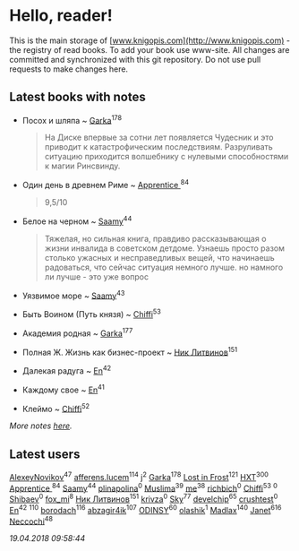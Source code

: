 # Hello, reader!
This is the main storage of [www.knigopis.com](http://www.knigopis.com) - the registry of read books.
To add your book use www-site. All changes are committed and synchronized with this git repository.
Do not use pull requests to make changes here.


## Latest books with notes
* Посох и шляпа ~ [Garka](users/115/115753719718250012620-google)<sup>178</sup>
    > На Диске впервые за сотни лет появляется Чудесник и это приводит к катастрофическим последствиям. Разруливать ситуацию приходится волшебнику с нулевыми способностями к магии Ринсвинду.

* Один день в древнем Риме ~ [Apprentice ](users/528/52821952-vkontakte)<sup>84</sup>
    > 9,5/10

* Белое на черном ~ [Saamy](users/115/115226508-vkontakte)<sup>44</sup>
    > Тяжелая, но сильная книга, правдиво рассказывающая о жизни инвалида в советском детдоме. 
    > Узнаешь просто разом столько ужасных и несправедливых вещей, что начинаешь радоваться, что сейчас ситуация немного лучше. но намного ли лучше - это уже вопрос

* Уязвимое море ~ [Saamy](users/115/115226508-vkontakte)<sup>43</sup>

* Быть Воином (Путь князя) ~ [Chiffi](users/105/105831994080785626680-google)<sup>53</sup>

* Академия родная ~ [Garka](users/115/115753719718250012620-google)<sup>177</sup>

* Полная Ж. Жизнь как бизнес-проект ~ [Ник Литвинов](users/241/241974816-vkontakte)<sup>151</sup>

* Далекая радуга ~ [En](users/333/333646551-vkontakte)<sup>42</sup>

* Каждому свое ~ [En](users/333/333646551-vkontakte)<sup>41</sup>

* Клеймо ~ [Chiffi](users/105/105831994080785626680-google)<sup>52</sup>


_More notes [here](latest_books_with_notes.md)._


## Latest users
[AlexeyNovikov](users/170/170278332-vkontakte)<sup>47</sup> 
[afferens.lucem](users/196/196071655-vkontakte)<sup>114</sup> 
[j](users/ktl/ktlntk-tumblr)<sup>2</sup> 
[Garka](users/115/115753719718250012620-google)<sup>178</sup> 
[Lost in Frost](users/103/103293621948650602575-google)<sup>121</sup> 
[HXT](users/100/100002563462782-facebook)<sup>300</sup> 
[Apprentice ](users/528/52821952-vkontakte)<sup>84</sup> 
[Saamy](users/115/115226508-vkontakte)<sup>44</sup> 
[plinapolina](users/134/134524956-yandex)<sup>0</sup> 
[Muslima](users/186/1867395113473883-facebook)<sup>39</sup> 
[me](users/381/381417697-yandex)<sup>38</sup> 
[richbich](users/172/172614868-vkontakte)<sup>0</sup> 
[Chiffi](users/105/105831994080785626680-google)<sup>53</sup> 
[](users/111/111050419861327579964-google)<sup>0</sup> 
[Shibaev](users/131/1313602812-facebook)<sup>0</sup> 
[fox_mi](users/220/220022778-vkontakte)<sup>8</sup> 
[Ник Литвинов](users/241/241974816-vkontakte)<sup>151</sup> 
[krivza](users/982/98207696-vkontakte)<sup>0</sup> 
[Sky](users/118/118049897850017649660-google)<sup>77</sup> 
[develchip](users/852/85203415-vkontakte)<sup>65</sup> 
[crushtest](users/107/107195111986699431246-google)<sup>0</sup> 
[En](users/333/333646551-vkontakte)<sup>42</sup> 
[](users/115/115826717712507836033-google)<sup>110</sup> 
[borodach](users/157/15706320-vkontakte)<sup>116</sup> 
[abzagir4ik](users/362/3621623-vkontakte)<sup>107</sup> 
[ODINSY](users/100/100978570902186865324-google)<sup>60</sup> 
[olashik](users/186/18643116-vkontakte)<sup>1</sup> 
[Madlax](users/158/158304782-vkontakte)<sup>140</sup> 
[Janet](users/108/108113656204404967440-google)<sup>616</sup> 
[Neccochi](users/126/12601720503917094896-mailru)<sup>48</sup> 


_19.04.2018 09:58:44_
